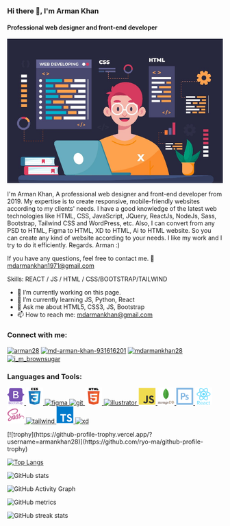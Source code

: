 ### Hi there 👋, I'm Arman Khan
#### Professional web designer and front-end developer
![Professional web designer and front-end developer](https://github.com/armankhan28/armankhan28/blob/main/resized-image-Promo.jpeg)

I'm Arman Khan, A professional web designer and front-end developer from 2019. My expertise is to create responsive, mobile-friendly websites according to my clients' needs. I have a good knowledge of the latest web technologies like HTML, CSS, JavaScript, JQuery, ReactJs, NodeJs, Sass, Bootstrap, Tailwind CSS and WordPress, etc. Also, I can convert from any PSD to HTML, Figma to HTML, XD to HTML, Ai to HTML website. So you can create any kind of website according to your needs. I like my work and I try to do it efficiently. Regards. Arman :)

If you have any questions, feel free to contact me.
📧mdarmankhan1971@gmail.com

Skills:  REACT / JS / HTML / CSS/BOOTSTRAP/TAILWIND

- 🔭 I’m currently working on this page. 
- 🌱 I’m currently learning JS, Python, React 
- 💬 Ask me about HTML5, CSS3, JS, Bootstrap 
- 📫 How to reach me: mdarmankhan@gmail.com 


<h3 align="left">Connect with me:</h3>
<p align="left">
<a href="https://codepen.io/arman28" target="blank"><img align="center" src="https://raw.githubusercontent.com/rahuldkjain/github-profile-readme-generator/master/src/images/icons/Social/codepen.svg" alt="arman28" height="30" width="40" /></a>
<a href="https://linkedin.com/in/md-arman-khan-931616201" target="blank"><img align="center" src="https://raw.githubusercontent.com/rahuldkjain/github-profile-readme-generator/master/src/images/icons/Social/linked-in-alt.svg" alt="md-arman-khan-931616201" height="30" width="40" /></a>
<a href="https://fb.com/mdarmankhan28" target="blank"><img align="center" src="https://raw.githubusercontent.com/rahuldkjain/github-profile-readme-generator/master/src/images/icons/Social/facebook.svg" alt="mdarmankhan28" height="30" width="40" /></a>
<a href="https://instagram.com/i_m_brownsugar" target="blank"><img align="center" src="https://raw.githubusercontent.com/rahuldkjain/github-profile-readme-generator/master/src/images/icons/Social/instagram.svg" alt="i_m_brownsugar" height="30" width="40" /></a>
</p>

<h3 align="left">Languages and Tools:</h3>
<p align="left"> <a href="https://getbootstrap.com" target="_blank" rel="noreferrer"> <img src="https://raw.githubusercontent.com/devicons/devicon/master/icons/bootstrap/bootstrap-plain-wordmark.svg" alt="bootstrap" width="40" height="40"/> </a> <a href="https://www.w3schools.com/css/" target="_blank" rel="noreferrer"> <img src="https://raw.githubusercontent.com/devicons/devicon/master/icons/css3/css3-original-wordmark.svg" alt="css3" width="40" height="40"/> </a> <a href="https://www.figma.com/" target="_blank" rel="noreferrer"> <img src="https://www.vectorlogo.zone/logos/figma/figma-icon.svg" alt="figma" width="40" height="40"/> </a> <a href="https://git-scm.com/" target="_blank" rel="noreferrer"> <img src="https://www.vectorlogo.zone/logos/git-scm/git-scm-icon.svg" alt="git" width="40" height="40"/> </a> <a href="https://www.w3.org/html/" target="_blank" rel="noreferrer"> <img src="https://raw.githubusercontent.com/devicons/devicon/master/icons/html5/html5-original-wordmark.svg" alt="html5" width="40" height="40"/> </a> <a href="https://www.adobe.com/in/products/illustrator.html" target="_blank" rel="noreferrer"> <img src="https://www.vectorlogo.zone/logos/adobe_illustrator/adobe_illustrator-icon.svg" alt="illustrator" width="40" height="40"/> </a> <a href="https://developer.mozilla.org/en-US/docs/Web/JavaScript" target="_blank" rel="noreferrer"> <img src="https://raw.githubusercontent.com/devicons/devicon/master/icons/javascript/javascript-original.svg" alt="javascript" width="40" height="40"/> </a> <a href="https://www.mongodb.com/" target="_blank" rel="noreferrer"> <img src="https://raw.githubusercontent.com/devicons/devicon/master/icons/mongodb/mongodb-original-wordmark.svg" alt="mongodb" width="40" height="40"/> </a> <a href="https://www.photoshop.com/en" target="_blank" rel="noreferrer"> <img src="https://raw.githubusercontent.com/devicons/devicon/master/icons/photoshop/photoshop-line.svg" alt="photoshop" width="40" height="40"/> </a> <a href="https://reactjs.org/" target="_blank" rel="noreferrer"> <img src="https://raw.githubusercontent.com/devicons/devicon/master/icons/react/react-original-wordmark.svg" alt="react" width="40" height="40"/> </a> <a href="https://sass-lang.com" target="_blank" rel="noreferrer"> <img src="https://raw.githubusercontent.com/devicons/devicon/master/icons/sass/sass-original.svg" alt="sass" width="40" height="40"/> </a> <a href="https://tailwindcss.com/" target="_blank" rel="noreferrer"> <img src="https://www.vectorlogo.zone/logos/tailwindcss/tailwindcss-icon.svg" alt="tailwind" width="40" height="40"/> </a> <a href="https://www.typescriptlang.org/" target="_blank" rel="noreferrer"> <img src="https://raw.githubusercontent.com/devicons/devicon/master/icons/typescript/typescript-original.svg" alt="typescript" width="40" height="40"/> </a> <a href="https://www.adobe.com/products/xd.html" target="_blank" rel="noreferrer"> <img src="https://cdn.worldvectorlogo.com/logos/adobe-xd.svg" alt="xd" width="40" height="40"/> </a> </p>
[![trophy](https://github-profile-trophy.vercel.app/?username=armankhan28)](https://github.com/ryo-ma/github-profile-trophy)

[![Top Langs](https://github-readme-stats.vercel.app/api/top-langs/?username=armankhan28)](https://github.com/anuraghazra/github-readme-stats)

![GitHub stats](https://github-readme-stats.vercel.app/api?username=armankhan28&show_icons=true)  

![GitHub Activity Graph](https://activity-graph.herokuapp.com/graph?username=armankhan28)  

![GitHub metrics](https://metrics.lecoq.io/armankhan28)  

![GitHub streak stats](https://github-readme-streak-stats.herokuapp.com/?user=armankhan28)  

